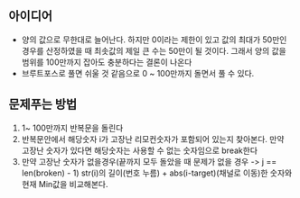 ## 아이디어
- 양의 값으로 무한대로 늘어난다. 
하지만 0이라는 제한이 있고 값의 최대가 50만인 경우를 산정하였을 때 최솟값의 제일 큰 수는 50만이 될 것이다. 그래서 양의 값을 범위를 100만까지 잡아도 충분하다는 결론이 나온다
- 브루트포스로 풀면 쉬울 것 같음으로 0 ~ 100만까지 돌면서 풀 수 있다.
## 문제푸는 방법
1. 1~ 100만까지 반복문을 돌린다
2. 반복문안에서 해당숫자 i가 고장난 리모컨숫자가 포함되어 있는지 찾아본다.
    만약 고장난 숫자가 있다면 해당숫자는 사용할 수 없는 숫자임으로 break한다
3. 만약 고장난 숫자가 없을경우(끝까지 모두 돌았을 때 문제가 없을 경우 -> j == len(broken) - 1) str(i)의 길이(번호 누름) + abs(i-target)(채널로 이동)한 숫자와 현재 Min값을 비교해본다.